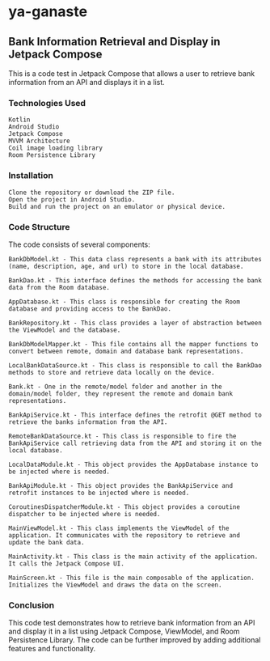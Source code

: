 # ya-ganaste
## Bank Information Retrieval and Display in Jetpack Compose

This is a code test in Jetpack Compose that allows a user to retrieve bank information from an API and displays it in a list.  

### Technologies Used

    Kotlin
    Android Studio
    Jetpack Compose
    MVVM Architecture
    Coil image loading library
    Room Persistence Library

### Installation

    Clone the repository or download the ZIP file.
    Open the project in Android Studio.
    Build and run the project on an emulator or physical device.

### Code Structure

The code consists of several components:

    BankDbModel.kt - This data class represents a bank with its attributes (name, description, age, and url) to store in the local database.

    BankDao.kt - This interface defines the methods for accessing the bank data from the Room database.

    AppDatabase.kt - This class is responsible for creating the Room database and providing access to the BankDao.

    BankRepository.kt - This class provides a layer of abstraction between the ViewModel and the database.
    
    BankDbModelMapper.kt - This file contains all the mapper functions to convert between remote, domain and database bank representations.
    
    LocalBankDataSource.kt - This class is responsible to call the BankDao methods to store and retrieve data locally on the device.
    
    Bank.kt - One in the remote/model folder and another in the domain/model folder, they represent the remote and domain bank representations.
    
    BankApiService.kt - This interface defines the retrofit @GET method to retrieve the banks information from the API.
    
    RemoteBankDataSource.kt - This class is responsible to fire the BankApiService call retrieving data from the API and storing it on the local database.
    
    LocalDataModule.kt - This object provides the AppDatabase instance to be injected where is needed.
    
    BankApiModule.kt - This object provides the BankApiService and retrofit instances to be injected where is needed.
    
    CoroutinesDispatcherModule.kt - This object provides a coroutine dispatcher to be injected where is needed.

    MainViewModel.kt - This class implements the ViewModel of the application. It communicates with the repository to retrieve and update the bank data.

    MainActivity.kt - This class is the main activity of the application. It calls the Jetpack Compose UI.
    
    MainScreen.kt - This file is the main composable of the application. Initializes the ViewModel and draws the data on the screen.

### Conclusion

This code test demonstrates how to retrieve bank information from an API and display it in a list using Jetpack Compose, ViewModel, and Room Persistence Library. The code can be further improved by adding additional features and functionality.
